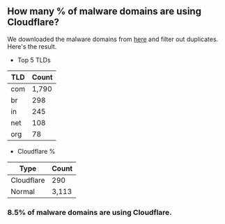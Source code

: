 ## How many % of malware domains are using Cloudflare?


We downloaded the malware domains from [here](https://urlhaus.abuse.ch) and filter out duplicates.
Here's the result.


[//]: # (start replacement)


- Top 5 TLDs

| TLD | Count |
| --- | --- |
| com | 1,790 |
| br | 298 |
| in | 245 |
| net | 108 |
| org | 78 |


- Cloudflare %

| Type | Count |
| --- | --- |
| Cloudflare | 290 |
| Normal | 3,113 |


### 8.5% of malware domains are using Cloudflare.